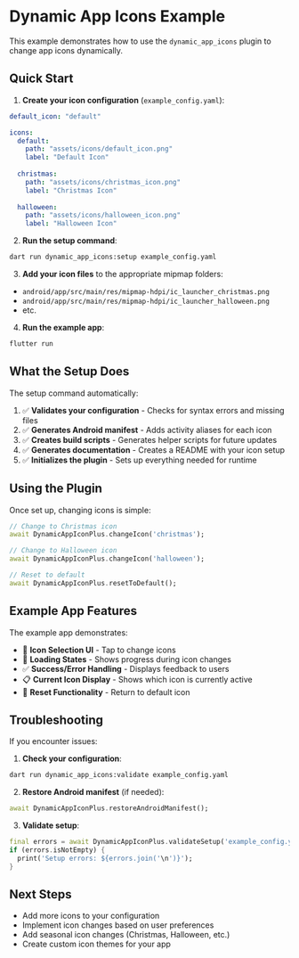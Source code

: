 # Dynamic App Icons Example

This example demonstrates how to use the `dynamic_app_icons` plugin to change app icons dynamically.

## Quick Start

1. **Create your icon configuration** (`example_config.yaml`):
```yaml
default_icon: "default"

icons:
  default:
    path: "assets/icons/default_icon.png"
    label: "Default Icon"
  
  christmas:
    path: "assets/icons/christmas_icon.png"
    label: "Christmas Icon"
  
  halloween:
    path: "assets/icons/halloween_icon.png"
    label: "Halloween Icon"
```

2. **Run the setup command**:
```bash
dart run dynamic_app_icons:setup example_config.yaml
```

3. **Add your icon files** to the appropriate mipmap folders:
- `android/app/src/main/res/mipmap-hdpi/ic_launcher_christmas.png`
- `android/app/src/main/res/mipmap-hdpi/ic_launcher_halloween.png`
- etc.

4. **Run the example app**:
```bash
flutter run
```

## What the Setup Does

The setup command automatically:

1. ✅ **Validates your configuration** - Checks for syntax errors and missing files
2. ✅ **Generates Android manifest** - Adds activity aliases for each icon
3. ✅ **Creates build scripts** - Generates helper scripts for future updates
4. ✅ **Generates documentation** - Creates a README with your icon setup
5. ✅ **Initializes the plugin** - Sets up everything needed for runtime

## Using the Plugin

Once set up, changing icons is simple:

```dart
// Change to Christmas icon
await DynamicAppIconPlus.changeIcon('christmas');

// Change to Halloween icon
await DynamicAppIconPlus.changeIcon('halloween');

// Reset to default
await DynamicAppIconPlus.resetToDefault();
```

## Example App Features

The example app demonstrates:

- 📱 **Icon Selection UI** - Tap to change icons
- 🔄 **Loading States** - Shows progress during icon changes
- ✅ **Success/Error Handling** - Displays feedback to users
- 📋 **Current Icon Display** - Shows which icon is currently active
- 🔄 **Reset Functionality** - Return to default icon

## Troubleshooting

If you encounter issues:

1. **Check your configuration**:
```bash
dart run dynamic_app_icons:validate example_config.yaml
```

2. **Restore Android manifest** (if needed):
```dart
await DynamicAppIconPlus.restoreAndroidManifest();
```

3. **Validate setup**:
```dart
final errors = await DynamicAppIconPlus.validateSetup('example_config.yaml');
if (errors.isNotEmpty) {
  print('Setup errors: ${errors.join('\n')}');
}
```

## Next Steps

- Add more icons to your configuration
- Implement icon changes based on user preferences
- Add seasonal icon changes (Christmas, Halloween, etc.)
- Create custom icon themes for your app
